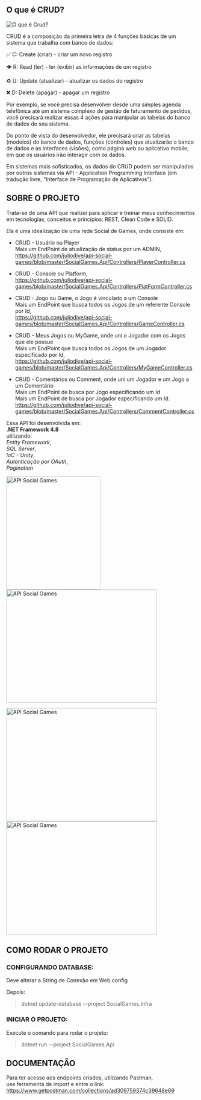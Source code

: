 ## O que é CRUD?
<p><img src="https://github.com/juliodive/api-social-games/blob/master/img/crud.PNG" alt="O que é Crud?" title="O que é Crud?">

CRUD é a composição da primeira letra de 4 funções básicas de um sistema que trabalha com banco de dados:

✅ C: Create (criar) - criar um novo registro

👁 R: Read (ler) - ler (exibir) as informações de um registro

♻️ U: Update (atualizar) - atualizar os dados do registro

❌ D: Delete (apagar) - apagar um registro

Por exemplo, se você precisa desenvolver desde uma simples agenda telefônica até um sistema complexo de gestão de faturamento de pedidos, você precisará realizar essas 4 ações para manipular as tabelas do banco de dados de seu sistema.

Do ponto de vista do desenvolvedor, ele precisará criar as tabelas (modelos) do banco de dados, funções (controles) que atualizarão o banco de dados e as interfaces (visões), como página web ou aplicativo mobile, em que os usuários irão interagir com os dados. 

Em sistemas mais sofisticados, os dados do CRUD podem ser manipulados por outros sistemas via API - Application Programming Interface (em tradução livre, “Interface de Programação de Aplicativos”).

## SOBRE O PROJETO
Trata-se de uma API que realizei para aplicar e treinar meus conhecimentos em tecnologias, conceitos e princípios: REST, Clean Code e SOLID.<br><p>
  
Ela é uma idealização de uma rede Social de Games, onde consiste em:<br><p>
  
+ CRUD - Usuário ou Player<br>
  Mais um EndPoint de atualização de status por um ADMIN,<br>
  https://github.com/juliodive/api-social-games/blob/master/SocialGames.Api/Controllers/PlayerController.cs <br><p>
    
+ CRUD - Console ou Platform,<br>
  https://github.com/juliodive/api-social-games/blob/master/SocialGames.Api/Controllers/PlatFormController.cs <br><p>
    
+ CRUD - Jogo ou Game, o Jogo é vinculado a um Console<br>
  Mais um EndPoint que busca todos os Jogos de um referente Console por Id,<br>
  https://github.com/juliodive/api-social-games/blob/master/SocialGames.Api/Controllers/GameController.cs  <br><p>
    
+ CRUD - Meus Jogos ou MyGame, onde uni o Jogador com os Jogos que ele possue<br>
  Mais um EndPoint que busca todos os Jogos de um Jogador especificado por Id,<br>
  https://github.com/juliodive/api-social-games/blob/master/SocialGames.Api/Controllers/MyGameController.cs <br><p>
    
+ CRUD - Comentários ou Comment, onde uni um Jogador e um Jogo a um Comentário<br>
  Mais um EndPoint de busca por Jogo especificando um Id<br>
  Mais um EndPoint de busca por Jogador especificando um Id.<br>
  https://github.com/juliodive/api-social-games/blob/master/SocialGames.Api/Controllers/CommentController.cs <br><p>
    
Essa API foi desenvolvida em:<br>
**.NET Framework 4.8**<br>
utilizando:<br> 
*Entity Framework*,<br>
*SQL Server*,<br>
*IoC - Unity*,<br>
*Autenticação por OAuth*,<br>
*Pagination*<br>

<p><img src="https://github.com/juliodive/api-social-games/blob/master/img/006.PNG" width="250" height="300" alt="API Social Games" title="API Social Games">
<img src="https://github.com/juliodive/api-social-games/blob/master/img/001.PNG" width="400" height="300" alt="API Social Games" title="API Social Games"></p>
<p><img src="https://github.com/juliodive/api-social-games/blob/master/img/002.PNG" width="400" height="300" alt="API Social Games" title="API Social Games">
<img src="https://github.com/juliodive/api-social-games/blob/master/img/003.PNG" width="400" height="300" alt="API Social Games" title="API Social Games"></p>

## COMO RODAR O PROJETO

### CONFIGURANDO DATABASE:
Deve alterar a String de Conexão em Web.config<br><p>
Depois:<br>
>dotnet update-database --project SocialGames.Infra

### INICIAR O PROJETO:
>
Execute o comando para rodar o projeto:
>dotnet run --project SocialGames.Api

## DOCUMENTAÇÃO
Para ter acesso aos endpoints criados, utilizando Pastman,<br>
use ferramenta de import e entre o link: https://www.getpostman.com/collections/ad309759374c39648e69

